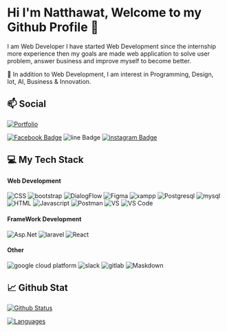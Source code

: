 # Hi I'm Natthawat, Welcome to my Github Profile 👋

I am Web Developer I have started Web Development since the internship more experience then my goals are made web application to solve user problem, answer business and improve myself to become better.

🌱 In addition to Web Development, I am interest in Programming, Design, Iot, AI, Business & Innovation.

## 📫 Social
[![Portfolio](https://img.shields.io/website?color=FF9999&style=flat-square&up_message=Portfolio&url=https://sites.google.com/view/myportfolionatthawat/home?authuser=0)](https://sites.google.com/view/myportfolionatthawat/home?authuser=0)

[![Facebook Badge](https://img.shields.io/badge/-profilenatthawat-blue?style=flat&logo=Facebook&logoColor=white&link=https://www.facebook.com/profilenatthawat/)](https://www.facebook.com/profilenatthawat)
![line Badge](https://img.shields.io/badge/-fry543-339933?style=flat&logo=line&logoColor=white)
[![instagram Badge](https://img.shields.io/badge/-profiles__-CB3837?style=flat&logo=instagram&logoColor=white&link=https://www.instagram.com/profiles__/)](https://www.instagram.com/profiles__/)

## 💻 My Tech Stack

#### Web Development
![CSS](https://img.shields.io/badge/CSS3-1572B6?style=for-the-badge&logo=css3&logoColor=white)
![bootstrap](https://img.shields.io/badge/Bootstrap-8E44AD?style=for-the-badge&logo=bootstrap&logoColor=white)
![DialogFlow](https://img.shields.io/badge/Dialogflow-FF9800?style=for-the-badge&logo=dialogflow&logoColor=white)
![Figma](https://img.shields.io/badge/Figma-CB3837?style=for-the-badge&logo=Figma&logoColor=white)
![xampp](https://img.shields.io/badge/Xampp-FF6C37?style=for-the-badge&logo=xampp&logoColor=white )
![Postgresql](https://img.shields.io/badge/Postgresql-1572B6?style=for-the-badge&logo=Postgresql&logoColor=white)
![mysql](https://img.shields.io/badge/Mysql-323330?style=for-the-badge&logo=mysql&logoColor=2E86C1 )
![HTML](https://img.shields.io/badge/HTML5-E34F26?style=for-the-badge&logo=html5&logoColor=white)
![Javascript](https://img.shields.io/badge/JavaScript-323330?style=for-the-badge&logo=javascript&logoColor=F7DF1E)
![Postman](https://img.shields.io/badge/Postman-FF6C37?style=for-the-badge&logo=Postman&logoColor=white)
![VS](https://img.shields.io/badge/Visual_Studio-8E44AD?style=for-the-badge&logo=visual%20studio&logoColor=white)
![VS Code](https://img.shields.io/badge/Visual_Studio_Code-0078D4?style=for-the-badge&logo=visual%20studio%20code&logoColor=white)

#### FrameWork Development
![Asp.Net](https://img.shields.io/badge/Asp.Net-8E44AD?style=for-the-badge&logo=.Net&logoColor=white)
![laravel](https://img.shields.io/badge/Laravel-CB3837?style=for-the-badge&logo=laravel&logoColor=white)
![React](https://img.shields.io/badge/React-0078D4?style=for-the-badge&logo=React&logoColor=white)

#### Other
![google cloud platform](https://img.shields.io/badge/google_cloud_platform-0078D4?style=for-the-badge&logo=google%20cloud&logoColor=white)
![slack](https://img.shields.io/badge/Slack-323330?style=for-the-badge&logo=slack&logoColor=white)
![gitlab](https://img.shields.io/badge/Git_Lab-F38020?style=for-the-badge&logo=gitlab&logoColor=white)
![Maskdown](https://img.shields.io/badge/Markdown-000000?style=for-the-badge&logo=markdown&logoColor=white)

## 📈 Github Stat

[![Github Status](https://github-readme-stats.vercel.app/api?username=profilenatthawat&count_private=true&theme=onedark&show_icons=true)](https://github.com/profilenatthawat)

[![Languages](https://github-readme-stats.vercel.app/api/top-langs/?username=profilenatthawat&layout=compact&langs_count=10&hide_border=true&custom_title=Languages&bg_color=f5f5f5)](https://github.com/profilenatthawat)
